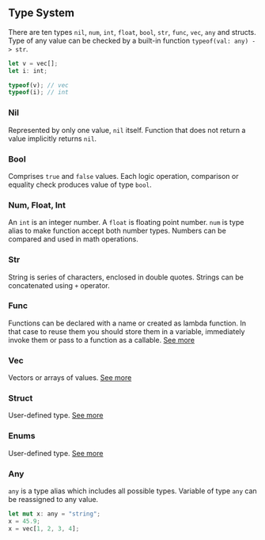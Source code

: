 ## Type System

There are ten types `nil`, `num`, `int`, `float`, `bool`, `str`, `func`, `vec`, `any` and structs.
Type of any value can be checked by a built-in function `typeof(val: any) -> str`.

```rust
let v = vec[];
let i: int;

typeof(v); // vec
typeof(i); // int
```

### Nil
Represented by only one value, `nil` itself. Function that does not return a value implicitly returns `nil`.

### Bool
Comprises `true` and `false` values. Each logic operation, comparison or equality check produces value of type `bool`.

### Num, Float, Int
An `int` is an integer number. A `float` is floating point number.
`num` is type alias to make function accept both number types.
Numbers can be compared and used in math operations.

### Str
String is series of characters, enclosed in double quotes. Strings can be concatenated using `+` operator.

### Func
Functions can be declared with a name or created as lambda function. In that case to reuse them you should store them in a variable, immediately invoke them or pass to a function as a callable.  [See more](/README.md#functions)

### Vec
Vectors or arrays of values. [See more](/README.md#vectors)

### Struct
User-defined type. [See more](/README.md#structs)

### Enums
User-defined type. [See more](/README.md#enums)

### Any
`any` is a type alias which includes all possible types. Variable of type `any` can be reassigned to any value.

```rust
let mut x: any = "string";
x = 45.9;
x = vec[1, 2, 3, 4];
```